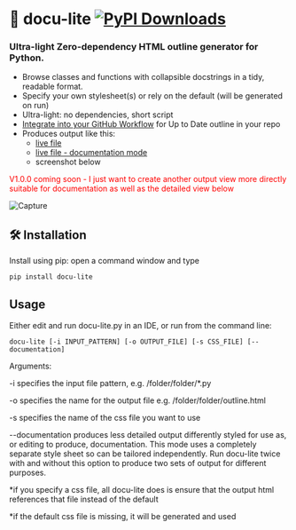 # 🧾 docu-lite [![PyPI Downloads](https://static.pepy.tech/badge/docu-lite)](https://pepy.tech/projects/docu-lite)
### Ultra-light Zero-dependency HTML outline generator for Python.  



* Browse classes and functions with collapsible docstrings in a tidy, readable format.
* Specify your own stylesheet(s) or rely on the default (will be generated on run)
* Ultra-light: no dependencies, short script
* [Integrate into your GitHub Workflow](https://g1ojs.github.io/docu-lite/add-to-workflow/) for Up to Date outline in your repo
* Produces output like this:
    - [live file](https://g1ojs.github.io/docu-lite/docu-lite-outline.html)
    - [live file - documentation mode](https://g1ojs.github.io/docu-lite/docu-lite-outline_docs.html)
    - screenshot below

<html><div style='color:red;'> V1.0.0 coming soon - I just want to create another output view more directly suitable for documentation as well as the detailed view below </div></html>

![Capture](https://github.com/user-attachments/assets/c2eb5243-5666-428a-a1f7-4a09ec127285)

## 🛠 Installation

Install using pip: open a command window and type

```
pip install docu-lite
```
## Usage
Either edit and run docu-lite.py in an IDE, or run from the command line:
```
docu-lite [-i INPUT_PATTERN] [-o OUTPUT_FILE] [-s CSS_FILE] [--documentation]
```
Arguments:

-i specifies the input file pattern, e.g. /folder/folder/*.py

-o specifies the name for the output file e.g. /folder/folder/outline.html

-s specifies the name of the css file you want to use

--documentation produces less detailed output differently styled for use as, or editing to produce, documentation.
This mode uses a completely separate style sheet so can be tailored independently. Run docu-lite twice with and
without this option to produce two sets of output for different purposes.

*if you specify a css file, all docu-lite does is ensure that the output html references that file instead of the default

*if the default css file is missing, it will be generated and used


